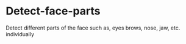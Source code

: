 # Detect-face-parts
Detect different parts of the face such as, eyes brows, nose, jaw, etc. individually

